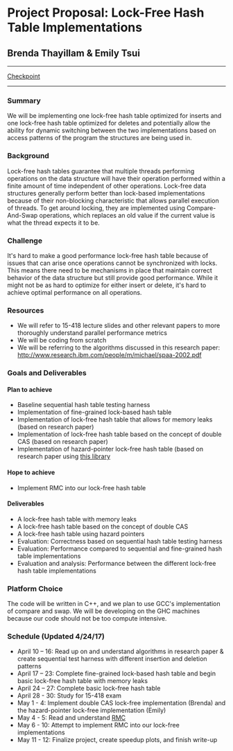 # Project Proposal: Lock-Free Hash Table Implementations
## Brenda Thayillam & Emily Tsui
---

[Checkpoint](https://emilytsui.github.io/ParaHash/checkpoint)

---
### Summary
We will be implementing one lock-free hash table optimized for inserts and one lock-free hash table optimized for deletes and potentially allow the ability for dynamic switching between the two implementations based on access patterns of the program the structures are being used in.

### Background
Lock-free hash tables guarantee that multiple threads performing operations on the data structure will have their operation performed within a finite amount of time independent of other operations. Lock-free data structures generally perform better than lock-based implementations because of their non-blocking characteristic that allows parallel execution of threads. To get around locking, they are implemented using Compare-And-Swap operations, which replaces an old value if the current value is what the thread expects it to be.

### Challenge
It's hard to make a good performance lock-free hash table because of issues that can arise once operations cannot be synchronized with locks. This means there need to be mechanisms in place that maintain correct behavior of the data structure but still provide good performance. While it might not be as hard to optimize for either insert or delete, it's hard to achieve optimal performance on all operations.

### Resources
- We will refer to 15-418 lecture slides and other relevant papers to more thoroughly understand parallel performance metrics
- We will be coding from scratch
- We will be referring to the algorithms discussed in this research paper: http://www.research.ibm.com/people/m/michael/spaa-2002.pdf

### Goals and Deliverables
#### Plan to achieve
- Baseline sequential hash table testing harness
- Implementation of fine-grained lock-based hash table
- Implementation of lock-free hash table that allows for memory leaks (based on research paper)
- Implementation of lock-free hash table based on the concept of double CAS (based on research paper)
- Implementation of hazard-pointer lock-free hash table (based on research paper using [this library](https://github.com/khizmax/libcds)

#### Hope to achieve
- Implement RMC into our lock-free hash table

#### Deliverables
- A lock-free hash table with memory leaks
- A lock-free hash table based on the concept of double CAS
- A lock-free hash table using hazard pointers
- Evaluation: Correctness based on sequential hash table testing harness
- Evaluation: Performance compared to sequential and fine-grained hash table implementations
- Evaluation and analysis: Performance between the different lock-free hash table implementations

### Platform Choice
The code will be written in C++, and we plan to use GCC's implementation of compare and swap. We will be developing on the GHC machines because our code should not be too compute intensive.

### Schedule (Updated 4/24/17)
- April 10 – 16: Read up on and understand algorithms in research paper & create sequential test harness with different insertion and deletion patterns
- April 17 – 23: Complete fine-grained lock-based hash table and begin basic lock-free hash table with memory leaks
- April 24 – 27: Complete basic lock-free hash table
- April 28 - 30: Study for 15-418 exam
- May 1 - 4: Implement double CAS lock-free implementation (Brenda) and the hazard-pointer lock-free implementation (Emily)
- May 4 - 5: Read and understand [RMC](http://www.cs.cmu.edu/~crary/papers/2015/rmc.pdf)
- May 6 - 10: Attempt to implement RMC into our lock-free implementations
- May 11 - 12: Finalize project, create speedup plots, and finish write-up
